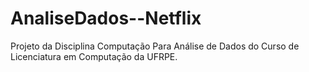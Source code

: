 # AnaliseDados--Netflix
Projeto da Disciplina Computação Para Análise de Dados do Curso de Licenciatura em Computação da UFRPE.                                                                                                                                                   
